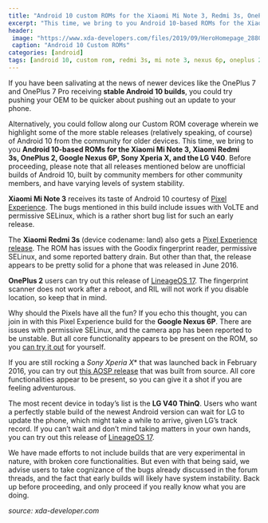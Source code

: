 ```yaml
---
title: "Android 10 custom ROMs for the Xiaomi Mi Note 3, Redmi 3s, OnePlus 2, Google Nexus 6P, Sony Xperia X, and LG V40"
excerpt: "This time, we bring to you Android 10-based ROMs for the Xiaomi Mi Note 3, Xiaomi Redmi 3s, OnePlus 2, Google Nexus 6P, Sony Xperia X, and the LG V40."
header:
 image: "https://www.xda-developers.com/files/2019/09/HeroHomepage_2880x1200.max-1000x1000.png"
 caption: "Android 10 Custom ROMs"
categories: [android]
tags: [android 10, custom rom, redmi 3s, mi note 3, nexus 6p, oneplus 2, xperia x]
---
```


If you have been salivating at the news of newer devices like the  OnePlus 7 and OnePlus 7 Pro receiving **stable Android 10 builds**, you could try pushing your OEM to be quicker about pushing out an update to your phone.

Alternatively, you could follow along our Custom ROM coverage wherein we highlight some of the more stable releases (relatively speaking, of course) of Android 10 from the community for older devices. This time, we bring to you **Android 10-based ROMs for the Xiaomi Mi Note 3, Xiaomi Redmi 3s, OnePlus 2, Google Nexus 6P, Sony Xperia X, and the LG V40**. Before proceeding, please note that all releases mentioned below are unofficial builds of Android 10, built by community members for other community members, and have varying levels of system stability.

**Xiaomi Mi Note 3** receives its taste of Android 10 courtesy of [Pixel Experience](https://forum.xda-developers.com/mi-note-3/development/pixel-experience-10-t3969295). The bugs mentioned in this build include issues with VoLTE and permissive SELinux, which is a rather short bug list for such an early release.

The **Xiaomi Redmi 3s** (device codename: land) also gets a [Pixel Experience release](https://forum.xda-developers.com/xiaomi-redmi-3s/development/rom-pixel-experience-t3970619). The ROM has issues with the Goodix fingerprint reader, permissive SELinux, and some reported battery drain. But other than that, the release appears to be pretty solid for a phone that was released in June 2016.

**OnePlus 2** users can try out this release of [LineageOS 17](https://forum.xda-developers.com/oneplus-2/orig-development/rom-lineageos-17-0-t3969619). The fingerprint scanner does not work after a reboot, and RIL will not work if you disable location, so keep that in mind.

Why should the Pixels have all the fun? If you echo this thought, you can join in with this Pixel Experience build for the **Google Nexus 6P**. There are issues with permissive SELinux, and the camera app has been reported to be unstable. But all core functionality appears to be present on the ROM, so you [can try it out](https://forum.xda-developers.com/nexus-6p/development/rom-pixel-experience-t3970525) for yourself.

If you are still rocking a *Sony Xperia X** that was launched back in February 2016, you can try out [this AOSP release](https://forum.xda-developers.com/xperia-x/development/rom-q-builds-t3969967) that was built from source. All core functionalities appear to be present, so you can give it a shot if you are feeling adventurous.

The most recent device in today’s list is the **LG V40 ThinQ**. Users who want a perfectly stable build of the newest Android version can wait for LG to update the phone, which might take a while to arrive, given LG’s track record. If you can’t wait and don’t mind taking matters in your own hands, you can try out this release of [LineageOS 17](https://forum.xda-developers.com/lg-v40/development/android-10-0-0-lineageos-17-0-v40-t3970119).

We have made efforts to not include builds that are very experimental in nature, with broken core functionalities. But even with that being said, we advise users to take cognizance of the bugs already discussed in the forum threads, and the fact that early builds will likely have system instability. Back up before proceeding, and only proceed if you really know what you are doing.

_source: xda-developer.com_
